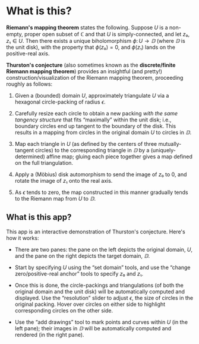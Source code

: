 # What is this?

**Riemann's mapping theorem** states the following. Suppose $U$ is a non-empty, proper open subset of $ℂ$ and that $U$ is simply-connected, and let $z₀,z₁∈U$. Then there exists a unique biholomorphism $ϕ\colon U→𝔻$ (where $𝔻$ is the unit disk), with the property that $ϕ(z₀)=0$, and $ϕ(z₁)$ lands on the positive-real axis.

**Thurston's conjecture** (also sometimes known as the **discrete/finite Riemann mapping theorem**) provides an insightful (and pretty!) construction/visualization of the Riemann mapping theorem, proceeding roughly as follows:

1. Given a (bounded) domain $U$, approximately triangulate $U$ via a hexagonal circle-packing of radius $ϵ$.

2. Carefully resize each circle to obtain a new packing _with the same tangency structure_ that fits “maximally” within the unit disk; i.e., boundary circles end up tangent to the boundary of the disk. This results in a mapping from circles in the original domain $U$ to circles in $𝔻$.

3. Map each triangle in $U$ (as defined by the centers of three mutually-tangent circles) to the corresponding triangle in $𝔻$ by a (uniquely-determined) affine map; gluing each piece together gives a map defined on the full triangulation.

4. Apply a (Möbius) disk automorphism to send the image of $z₀$ to $0$, and rotate the image of $z₁$ onto the real axis.

5. As $ϵ$ tends to zero, the map constructed in this manner gradually tends to the Riemann map from $U$ to $𝔻$.

## What is this app?

This app is an interactive demonstration of Thurston's conjecture. Here's how it works:

- There are two panes: the pane on the left depicts the original domain, $U$, and the pane on the right depicts the target domain, $𝔻$.

- Start by specifying $U$ using the “set domain” tools, and use the “change zero/positive-real anchor” tools to specify $z₀$ and $z₁$.

- Once this is done, the circle-packings and triangulations (of both the original domain and the unit disk) will be automatically computed and displayed. Use the “resolution” slider to adjust $ϵ$, the size of circles in the original packing. Hover over circles on either side to highlight corresponding circles on the other side.

- Use the “add drawings” tool to mark points and curves within $U$ (in the left pane); their images in $𝔻$ will be automatically computed and rendered (in the right pane).

<!--

# cool explorations

## “Koebe” map

## sharp angles

## schwarz christoffel?

-->
